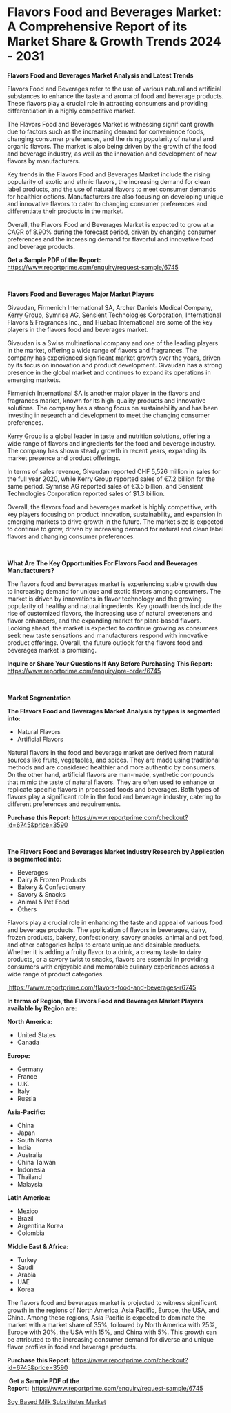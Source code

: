 <p><h1>Flavors Food and Beverages Market: A Comprehensive Report of its Market Share & Growth Trends 2024 - 2031</h1></p><p><strong>Flavors Food and Beverages Market Analysis and Latest Trends</strong></p>
<p><p>Flavors Food and Beverages refer to the use of various natural and artificial substances to enhance the taste and aroma of food and beverage products. These flavors play a crucial role in attracting consumers and providing differentiation in a highly competitive market.</p><p>The Flavors Food and Beverages Market is witnessing significant growth due to factors such as the increasing demand for convenience foods, changing consumer preferences, and the rising popularity of natural and organic flavors. The market is also being driven by the growth of the food and beverage industry, as well as the innovation and development of new flavors by manufacturers.</p><p>Key trends in the Flavors Food and Beverages Market include the rising popularity of exotic and ethnic flavors, the increasing demand for clean label products, and the use of natural flavors to meet consumer demands for healthier options. Manufacturers are also focusing on developing unique and innovative flavors to cater to changing consumer preferences and differentiate their products in the market.</p><p>Overall, the Flavors Food and Beverages Market is expected to grow at a CAGR of 8.90% during the forecast period, driven by changing consumer preferences and the increasing demand for flavorful and innovative food and beverage products.</p></p>
<p><strong>Get a Sample PDF of the Report:&nbsp;</strong> <a href="https://www.reportprime.com/enquiry/request-sample/6745">https://www.reportprime.com/enquiry/request-sample/6745</a></p>
<p>&nbsp;</p>
<p><strong>Flavors Food and Beverages Major Market Players</strong></p>
<p><p>Givaudan, Firmenich International SA, Archer Daniels Medical Company, Kerry Group, Symrise AG, Sensient Technologies Corporation, International Flavors & Fragrances Inc., and Huabao International are some of the key players in the flavors food and beverages market.</p><p>Givaudan is a Swiss multinational company and one of the leading players in the market, offering a wide range of flavors and fragrances. The company has experienced significant market growth over the years, driven by its focus on innovation and product development. Givaudan has a strong presence in the global market and continues to expand its operations in emerging markets.</p><p>Firmenich International SA is another major player in the flavors and fragrances market, known for its high-quality products and innovative solutions. The company has a strong focus on sustainability and has been investing in research and development to meet the changing consumer preferences.</p><p>Kerry Group is a global leader in taste and nutrition solutions, offering a wide range of flavors and ingredients for the food and beverage industry. The company has shown steady growth in recent years, expanding its market presence and product offerings.</p><p>In terms of sales revenue, Givaudan reported CHF 5,526 million in sales for the full year 2020, while Kerry Group reported sales of €7.2 billion for the same period. Symrise AG reported sales of €3.5 billion, and Sensient Technologies Corporation reported sales of $1.3 billion.</p><p>Overall, the flavors food and beverages market is highly competitive, with key players focusing on product innovation, sustainability, and expansion in emerging markets to drive growth in the future. The market size is expected to continue to grow, driven by increasing demand for natural and clean label flavors and changing consumer preferences.</p></p>
<p>&nbsp;</p>
<p><strong>What Are The Key Opportunities For Flavors Food and Beverages Manufacturers?</strong></p>
<p><p>The flavors food and beverages market is experiencing stable growth due to increasing demand for unique and exotic flavors among consumers. The market is driven by innovations in flavor technology and the growing popularity of healthy and natural ingredients. Key growth trends include the rise of customized flavors, the increasing use of natural sweeteners and flavor enhancers, and the expanding market for plant-based flavors. Looking ahead, the market is expected to continue growing as consumers seek new taste sensations and manufacturers respond with innovative product offerings. Overall, the future outlook for the flavors food and beverages market is promising.</p></p>
<p><strong>Inquire or Share Your Questions If Any Before Purchasing This Report:</strong> <a href="https://www.reportprime.com/enquiry/pre-order/6745">https://www.reportprime.com/enquiry/pre-order/6745</a></p>
<p>&nbsp;</p>
<p><strong>Market Segmentation</strong></p>
<p><strong>The Flavors Food and Beverages Market Analysis by types is segmented into:</strong></p>
<p><ul><li>Natural Flavors</li><li>Artificial Flavors</li></ul></p>
<p><p>Natural flavors in the food and beverage market are derived from natural sources like fruits, vegetables, and spices. They are made using traditional methods and are considered healthier and more authentic by consumers. On the other hand, artificial flavors are man-made, synthetic compounds that mimic the taste of natural flavors. They are often used to enhance or replicate specific flavors in processed foods and beverages. Both types of flavors play a significant role in the food and beverage industry, catering to different preferences and requirements.</p></p>
<p><strong>Purchase this Report:&nbsp;</strong><a href="https://www.reportprime.com/checkout?id=6745&price=3590">https://www.reportprime.com/checkout?id=6745&price=3590</a></p>
<p>&nbsp;</p>
<p><strong>The Flavors Food and Beverages Market Industry Research by Application is segmented into:</strong></p>
<p><ul><li>Beverages</li><li>Dairy & Frozen Products</li><li>Bakery & Confectionery</li><li>Savory & Snacks</li><li>Animal & Pet Food</li><li>Others</li></ul></p>
<p><p>Flavors play a crucial role in enhancing the taste and appeal of various food and beverage products. The application of flavors in beverages, dairy, frozen products, bakery, confectionery, savory snacks, animal and pet food, and other categories helps to create unique and desirable products. Whether it is adding a fruity flavor to a drink, a creamy taste to dairy products, or a savory twist to snacks, flavors are essential in providing consumers with enjoyable and memorable culinary experiences across a wide range of product categories.</p></p>
<p><a href="https://www.reportprime.com/flavors-food-and-beverages-r6745">&nbsp;https://www.reportprime.com/flavors-food-and-beverages-r6745</a></p>
<p><strong>In terms of Region, the Flavors Food and Beverages Market Players available by Region are:</strong></p>
<p>
    <p> <strong> North America: </strong>
        <ul>
            <li>United States</li>
            <li>Canada</li>
        </ul>
        </p> 
    <p> <strong> Europe: </strong>
        <ul>
            <li>Germany</li>
            <li>France</li>
            <li>U.K.</li>
            <li>Italy</li>
            <li>Russia</li>
        </ul>
        </p> 
    <p> <strong> Asia-Pacific: </strong>
        <ul>
            <li>China</li>
            <li>Japan</li>
            <li>South Korea</li>
            <li>India</li>
            <li>Australia</li>
            <li>China Taiwan</li>
            <li>Indonesia</li>
            <li>Thailand</li>
            <li>Malaysia</li>
        </ul>
        </p> 
    <p> <strong> Latin America: </strong>
        <ul>
            <li>Mexico</li>
            <li>Brazil</li>
            <li>Argentina Korea</li>
            <li>Colombia</li>
        </ul>
        </p> 
    <p> <strong> Middle East & Africa: </strong>
        <ul>
            <li>Turkey</li>
            <li>Saudi</li>
            <li>Arabia</li>
            <li>UAE</li>
            <li>Korea</li>
        </ul>
    </p>
    </p>
<p><p>The flavors food and beverages market is projected to witness significant growth in the regions of North America, Asia Pacific, Europe, the USA, and China. Among these regions, Asia Pacific is expected to dominate the market with a market share of 35%, followed by North America with 25%, Europe with 20%, the USA with 15%, and China with 5%. This growth can be attributed to the increasing consumer demand for diverse and unique flavor profiles in food and beverage products.</p></p>
<p><strong>Purchase this Report: </strong><a href="https://www.reportprime.com/checkout?id=6745&price=3590">https://www.reportprime.com/checkout?id=6745&price=3590</a></p>
<p>&nbsp;<strong>Get a Sample PDF of the Report:&nbsp;&nbsp;</strong><a href="https://www.reportprime.com/enquiry/request-sample/6745">https://www.reportprime.com/enquiry/request-sample/6745</a></p>
<p><strong></strong></p>
<p><p><a href="https://github.com/JameTravis/Market-Research-Report-List-4/blob/main/soy-based-milk-substitutes-market.md">Soy Based Milk Substitutes Market</a></p></p>